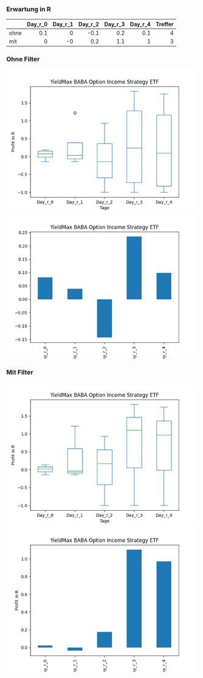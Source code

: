 ### Erwartung in R
|      |   Day_r_0 |   Day_r_1 |   Day_r_2 |   Day_r_3 |   Day_r_4 |   Treffer |
|:-----|----------:|----------:|----------:|----------:|----------:|----------:|
| ohne |       0.1 |         0 |      -0.1 |       0.2 |       0.1 |         4 |
| mit  |       0   |        -0 |       0.2 |       1.1 |       1   |         3 |

### Ohne Filter
![image info](./data/BABO_box_all.png)
![image info](./data/BABO_median_all.png)

### Mit Filter
![image info](./data/BABO_box_filtered.png)
![image info](./data/BABO_median_filtered.png)